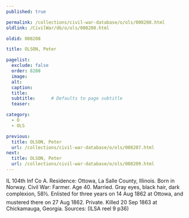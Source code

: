 ```yaml
---
published: true

permalink: /collections/civil-war-database/o/ols/008208.html
oldlink: /CivilWar/db/o/ols/008208.html

oldid: 008208

title: OLSON, Peter

pagelist:
  exclude: false
  order: 8208
  image: 
  alt:
  caption:
  title:
  subtitle:      # Defaults to page subtitle
  teaser:

category: 
  - O 
  - OLS

previous:
  title: OLSON, Peter
  url: /collections/civil-war-database/o/ols/008207.html  
next:
  title: OLSON, Peter
  url: /collections/civil-war-database/o/ols/008209.html   
---
```

IL 104th Inf Co A. Residence: Ottowa, La Salle County, Illinois. Born in Norway. Civil War: Farmer. Age 40. Married. Gray eyes, black hair, dark complexion, 5&#146;8&frac12;&#148;. Enlisted for three years on 14 Aug 1862 at Ottowa, and mustered there on 27 Aug 1862. Private. Killed 20 Sep 1863 at Chickamauga, Georgia. Sources: (ILSA reel 9 p36)